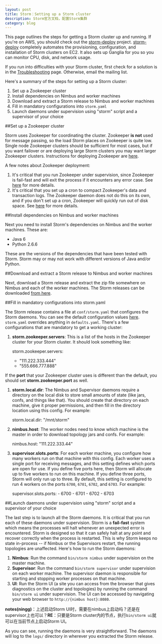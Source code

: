 ```yaml
---
layout: post
title: Storm：Setting up a Storm cluster
description: Storm官方文档，配置Storm集群
category: blog
---
```



This page outlines the steps for getting a Storm cluster up and running. If you're on AWS, you should check out the [storm-deploy][storm-deploy] project. [storm-deploy][storm-deploy] completely automates the provisioning, configuration, and installation of Storm clusters on EC2. It also sets up Ganglia for you so you can monitor CPU, disk, and network usage.

If you run into difficulties with your Storm cluster, first check for a solution is in the [Troubleshooting][Troubleshooting] page. Otherwise, email the mailing list.

Here's a summary of the steps for setting up a Storm cluster:

1. Set up a Zookeeper cluster
1. Install dependencies on Nimbus and worker machines
1. Download and extract a Storm release to Nimbus and worker machines
1. Fill in mandatory configurations into `storm.yaml`
1. Launch daemons under supervision using "storm" script and a supervisor of your choice

##Set up a Zookeeper cluster

Storm uses Zookeeper for coordinating the cluster. Zookeeper **is not** used for message passing, so the load Storm places on Zookeeper is quite low. Single node Zookeeper clusters should be sufficient for most cases, but if you want failover or are deploying large Storm clusters you may want larger Zookeeper clusters. Instructions for deploying Zookeeper are [here][zookeeper].

A few notes about Zookeeper deployment:

1. It's critical that you run Zookeeper under supervision, since Zookeeper is fail-fast and will exit the process if it encounters any error case. See [here][zookeeper supervision] for more details.
1. It's critical that you set up a cron to compact Zookeeper's data and transaction logs. The Zookeeper daemon does not do this on its own, and if you don't set up a cron, Zookeeper will quickly run out of disk space. See [here][zookeeper maintenance] for more details.

##Install dependencies on Nimbus and worker machines

Next you need to install Storm's dependencies on Nimbus and the worker machines. These are:

* Java 6
* Python 2.6.6

These are the versions of the dependencies that have been tested with Storm. Storm may or may not work with different versions of Java and/or Python.

##Download and extract a Storm release to Nimbus and worker machines

Next, download a Storm release and extract the zip file somewhere on Nimbus and each of the worker machines. The Storm releases can be downloaded [from here][download storm].

##Fill in mandatory configurations into storm.yaml

The Storm release contains a file at `conf/storm.yaml` that configures the Storm daemons. You can see the default configuration values [here][storm default config]. `storm.yaml` overrides anything in `defaults.yaml`. There's a few configurations that are mandatory to get a working cluster:

1. **storm.zookeeper.servers**: This is a list of the hosts in the Zookeeper cluster for your Storm cluster. It should look something like:

	storm.zookeeper.servers:
	  - "111.222.333.444"
	  - "555.666.777.888"
	  
If the **port** that your Zookeeper cluster uses is different than the default, you should set **storm.zookeeper.port** as well.

1. **storm.local.dir**: The Nimbus and Supervisor daemons require a directory on the local disk to store small amounts of state (like jars, confs, and things like that). You should create that directory on each machine, give it proper permissions, and then fill in the directory location using this config. For example:

	storm.local.dir: "/mnt/storm"

1. **nimbus.host**: The worker nodes need to know which machine is the master in order to download topology jars and confs. For example:

	nimbus.host: "111.222.333.44"

1. **supervisor.slots.ports**: For each worker machine, you configure how many workers run on that machine with this config. Each worker uses a single port for receiving messages, and this setting defines which ports are open for use. If you define five ports here, then Storm will allocate up to five workers to run on this machine. If you define three ports, Storm will only run up to three. By default, this setting is configured to run 4 workers on the ports `6700`, `6701`, `6702`, and `6703`. For example:

	supervisor.slots.ports:
		- 6700
		- 6701
		- 6702
		- 6703
	
##Launch daemons under supervision using "storm" script and a supervisor of your choice

The last step is to launch all the Storm daemons. It is critical that you run each of these daemons under supervision. Storm is a **fail-fast** system which means the processes will halt whenever an unexpected error is encountered. Storm is designed so that it can safely halt at any point and recover correctly when the process is restarted. This is why Storm keeps no state in-process -- if Nimbus or the Supervisors restart, the running topologies are unaffected. Here's how to run the Storm daemons:

1. **Nimbus**: Run the command `bin/storm nimbus` under supervision on the master machine.
2. **Supervisor**: Run the command `bin/storm supervisor` under supervision on each worker machine. The supervisor daemon is responsible for starting and stopping worker processes on that machine.
3. **UI**: Run the Storm UI (a site you can access from the browser that gives diagnostics on the cluster and topologies) by running the command `bin/storm ui` under supervision. The UI can be accessed by navigating your web browser to `http://{nimbus host}:8080`.

**notes(ningg)**：上述启动Storm UI时，需要在nimbus上启动吗？还是在supervisor上也可以？**RE**：只要是Storm cluster内的节点，执行`bin/storm ui`就可以在当前节点上启动Storm UI。

As you can see, running the daemons is very straightforward. The daemons will log to the `logs/` directory in wherever you extracted the Storm release.














[NingG]:    							http://ningg.github.com  "NingG"
[Setting up a storm cluster]:			http://storm.apache.org/documentation/Setting-up-a-Storm-cluster.html
[storm-deploy]:							https://github.com/nathanmarz/storm-deploy/wiki
[Troubleshooting]:						http://storm.apache.org/documentation/Troubleshooting.html
[zookeeper]:							http://zookeeper.apache.org/doc/r3.3.3/zookeeperAdmin.html
[zookeeper supervision]:				http://zookeeper.apache.org/doc/r3.3.3/zookeeperAdmin.html#sc_supervision
[zookeeper maintenance]:				http://zookeeper.apache.org/doc/r3.3.3/zookeeperAdmin.html#sc_maintenance
[download storm]:						http://storm.apache.org/downloads.html
[storm default config]:					https://github.com/apache/incubator-storm/blob/master/conf/defaults.yaml
